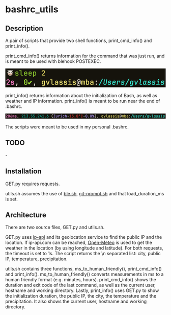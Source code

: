 # bashrc_utils

## Description
A pair of scripts that provide two shell functions, print_cmd_info() and print_info().

print_cmd_info() returns information for the command that was just run, and is meant to be used with blehook POSTEXEC.

![print_cmd_info()](./res/print_cmd_info.png)

print_info() returns information about the initialization of Bash, as well as weather and IP information. print_info() is meant to be run near the end of .bashrc.

![print_info()](./res/print_info.png)

The scripts were meant to be used in my personal .bashrc.

## TODO
\-

## Installation
GET.py requires requests.

utils.sh assumes the use of [ble.sh](https://github.com/akinomyoga/ble.sh), [git-prompt.sh](https://github.com/git/git/blob/master/contrib/completion/git-prompt.sh) and that load_duration_ms is set.

## Architecture
There are two source files, GET.py and utils.sh.

GET.py uses [ip-api](https://ip-api.com/) and its geolocation service to find the public IP and the location. If ip-api.com can be reached, [Open-Meteo](https://open-meteo.com/) is used to get the weather in the location (by using longitude and latitude). For both requests, the timeout is set to 1s. The script returns the \n separated list: city, public IP, temperature, precipitation.

utils.sh contains three functions, ms_to_human_friendly(), print_cmd_info() and print_info(). ms_to_human_friendly() converts measurements in ms to a human friendly format (e.g. minutes, hours). print_cmd_info() shows the duration and exit code of the last command, as well as the current user, hostname and working directory. Lastly, print_info() uses GET.py to show the initialization duration, the public IP, the city, the temperature and the precipitation. It also shows the current user, hostname and working directory.
